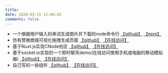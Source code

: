```yaml
---
title:
date: 2020-03-15 12:46:43
comments: false
---
```


<style>
.main-inner {
  margin-top: 10px;
}

</style>

<!-- <div class="laboratory-container"> -->
  <!-- <a class="laboratory-item" target="_blank" href="http://nikolausliu.github.io/components-repo/">自己写的一些组件</a>
  <a class="laboratory-item" target="_blank" href="http://nikolausliu.github.io/WebEditor/">仿有赞拖拽微商城</a>
  <a class="laboratory-item" target="_blank" href="http://47.102.149.181:8000/all">使用Nuxt.js实现Node.js中文社区</a>
  <a class="laboratory-item" target="_blank" href="https://www.npmjs.com/package/word2img-cli">一个沙雕的输入文字生成图片的命令行工具</a> -->
<!-- </div> -->
- 一个根据用户输入的单词生成图片并下载的node命令行 [【github】](https://github.com/nikolausliu/nuxt-cnode) [【npm】](https://www.npmjs.com/package/word2img-cli)
- 仿有赞微商城可视化拖拽生成页面 [【github】](https://github.com/nikolausliu/WebEditor) [【在线访问】](https://nikolausliu.top/WebEditor)
- 基于Nuxt.js实现CNode社区 [【github】](https://github.com/nikolausliu/nuxt-cnode) [【在线访问】](/cnode)
- 基于socket.io实现的一个即时聊天demo(在线访问使用手机或电脑的移动模拟器) [【github】](https://github.com/nikolausliu/chat-app) [【在线访问】](https://nikolausliu.top/chat-app)
- 自己写的一些组件 [【github】](https://github.com/nikolausliu/components-repo) [【在线访问】](https://nikolausliu.top/components-repo)
